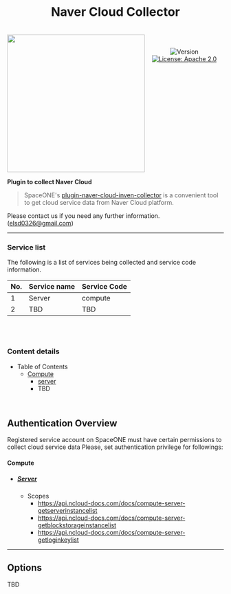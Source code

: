 <h1 align="center">Naver Cloud Collector</h1>  

<br/>  
<div align="center" style="display:flex;">  
  <img width="320" src="https://www.dotnetpia.co.kr/wp-content/uploads/2021/04/ncp-logo-3-8.png">
  <p> 
    <br>
    <img alt="Version"  src="https://img.shields.io/badge/version-0.1.0-blue.svg?cacheSeconds=2592000"  />    
    <a href="https://www.apache.org/licenses/LICENSE-2.0"  target="_blank"><img alt="License: Apache 2.0"  src="https://img.shields.io/badge/License-Apache 2.0-yellow.svg" /></a> 
  </p> 
</div>    

**Plugin to collect Naver Cloud**

> SpaceONE's [plugin-naver-cloud-inven-collector](https://github.com/kiku99/plugin-naver-cloud-service-inven-collector) is a convenient tool to
get cloud service data from Naver Cloud platform.



Please contact us if you need any further information. (<elsd0326@gmail.com>)

---


### Service list

The following is a list of services being collected and service code information.

|No.| Service name    | Service Code |
|---|-----------------|--------------|
|1| Server          | compute      |
|2| TBD             | TBD          |


<br>
<br>

### Content details

* Table of Contents
    * [Compute](#compute)
        * [server](#server)
        * TBD

<br>

## Authentication Overview
Registered service account on SpaceONE must have certain permissions to collect cloud service data
Please, set authentication privilege for followings:

#### Compute

- ##### [Server](https://api.ncloud-docs.com/docs/compute-server)
    - Scopes
        - https://api.ncloud-docs.com/docs/compute-server-getserverinstancelist
        - https://api.ncloud-docs.com/docs/compute-server-getblockstorageinstancelist
        - https://api.ncloud-docs.com/docs/compute-server-getloginkeylist



---

## Options

TBD
